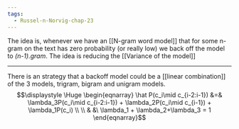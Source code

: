```yaml
---
tags:
  - Russel-n-Norvig-chap-23
---
```

The idea is, whenever we have an [[N-gram word model]] that for some n-gram on the text has zero probability (or really low) we back off the model to *(n-1).gram*. The idea is reducing the [[Variance of the model]] 

---
There is an strategy that a backoff model could be a [[linear combination]] of the 3 models, trigram, bigram and unigram models.
$$\displaystyle \Huge \begin{eqnarray} 
\hat P(c_i\mid c_{i-2:i-1}) &=& \lambda_3P(c_i\mid c_{i-2:i-1}) + \lambda_2P(c_i\mid c_{i-1}) + \lambda_1P(c_i) \\ \\
& &\ \lambda_1 + \lambda_2+\lambda_3 = 1
\end{eqnarray}$$